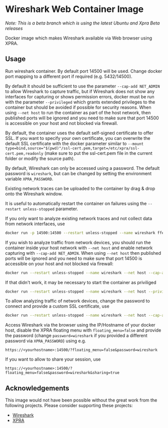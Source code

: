 # Wireshark Web Container Image

*Note: This is a beta branch which is using the latest Ubuntu and Xpra Beta releases*

Docker image which makes Wireshark available via Web browser using XPRA.

## Usage

Run wireshark container. By default port 14500 will be used. Change docker port mapping to a different port if required (e.g. 5432/14500).

By default it should be sufficient to use the parameter `--cap-add NET_ADMIN` to allow Wireshark to capture traffic, but if Wireshark does not show any interfaces for capturing or shows permission errors, docker must be run with the parameter `--privileged` which grants extended privileges to the container but should be avoided if possible for security reasons.  When using `--net host` to run the container as part of the host network, then published ports will be ignored and you need to make sure that port 14500 is accessible on your host and not blocked via firewall.

By default, the container uses the default self-signed certificate to offer SSL. If you want to specify your own certificate, you can overwrite the default SSL certificate with the docker parameter similar to `--mount type=bind,source="$(pwd)"/ssl-cert.pem,target=/etc/xpra/ssl-cert.pem,readonly` (make sure to put the ssl-cert.pem file in the current folder or modify the source path).

By default, Wireshark can only be accessed using a password. The default password is `wireshark`, but can be changed by setting the environment variable `XPRA_PASSWORD`.

Existing network traces can be uploaded to the container by drag & drop onto the Wireshark window.

It is useful to automatically restart the container on failures using the `--restart unless-stopped` parameter.

If you only want to analyze existing network traces and not collect data from network interfaces, use
```bash
docker run -p 14500:14500 --restart unless-stopped --name wireshark ffeldhaus/wireshark
```

If you wish to analyze traffic from network devices, you should run the container inside your host network with `--net host` and enable network capturing with `--cap-add NET_ADMIN`. When using `--net host` then published ports will be ignored and you need to make sure that port 14500 is accessible on your host and not blocked via firewall:

```bash
docker run --restart unless-stopped --name wireshark --net host --cap-add NET_ADMIN ffeldhaus/wireshark
```

If that didn't work, it may be necessary to start the container as priviliged

```bash
docker run --restart unless-stopped --name wireshark --net host --privileged ffeldhaus/wireshark
```

To allow analyzing traffic of network devices, change the password to connect and provide a custom SSL certificate, use

```bash
docker run --restart unless-stopped --name wireshark --net host --cap-add NET_ADMIN -e XPRA_PASSWORD=mypassword --mount type=bind,source="$(pwd)"/ssl-cert.pem,target=/etc/xpra/ssl-cert.pem,readonly ffeldhaus/wireshark
```

Access Wireshark via the browser using the IP/Hostname of your docker host, disable the XPRA floating menu with `floating_menu=false` and provide the password (change `password=wireshark` if you provided a different password via `XPRA_PASSWORD`) using e.g.

    https://<yourhostname>:14500/?floating_menu=false&password=wireshark

If you want to allow to share your session, use

    https://<yourhostname>:14500/?floating_menu=false&password=wireshark&sharing=true

## Acknowledgements

This image would not have been possible without the great work from the following projects. Please consider supporting these projects:
- [Wireshark](https://www.wireshark.org/)
- [XPRA](https://xpra.org)